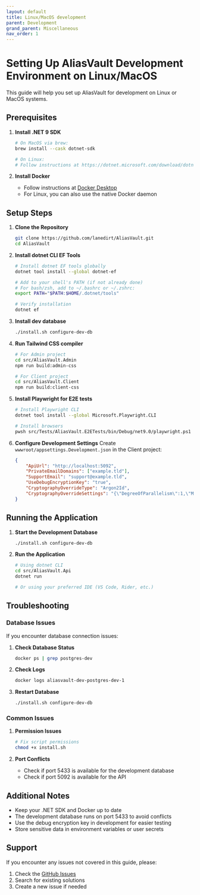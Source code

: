 ```yaml
---
layout: default
title: Linux/MacOS development
parent: Development
grand_parent: Miscellaneous
nav_order: 1
---
```


# Setting Up AliasVault Development Environment on Linux/MacOS

This guide will help you set up AliasVault for development on Linux or MacOS systems.

## Prerequisites

1. **Install .NET 9 SDK**
   ```bash
   # On MacOS via brew:
   brew install --cask dotnet-sdk

   # On Linux:
   # Follow instructions at https://dotnet.microsoft.com/download/dotnet/9.0
   ```

2. **Install Docker**
   - Follow instructions at [Docker Desktop](https://www.docker.com/products/docker-desktop)
   - For Linux, you can also use the native Docker daemon

## Setup Steps

1. **Clone the Repository**
   ```bash
   git clone https://github.com/lanedirt/AliasVault.git
   cd AliasVault
   ```

2. **Install dotnet CLI EF Tools**
   ```bash
   # Install dotnet EF tools globally
   dotnet tool install --global dotnet-ef
   
   # Add to your shell's PATH (if not already done)
   # For bash/zsh, add to ~/.bashrc or ~/.zshrc:
   export PATH="$PATH:$HOME/.dotnet/tools"
   
   # Verify installation
   dotnet ef
   ```

3. **Install dev database**
   ```bash
   ./install.sh configure-dev-db
   ```

4. **Run Tailwind CSS compiler**
   ```bash
   # For Admin project
   cd src/AliasVault.Admin
   npm run build:admin-css
   
   # For Client project
   cd src/AliasVault.Client
   npm run build:client-css
   ```

5. **Install Playwright for E2E tests**
   ```bash
   # Install Playwright CLI
   dotnet tool install --global Microsoft.Playwright.CLI
   
   # Install browsers
   pwsh src/Tests/AliasVault.E2ETests/bin/Debug/net9.0/playwright.ps1 install
   ```

6. **Configure Development Settings**
   Create `wwwroot/appsettings.Development.json` in the Client project:
   ```json
   {
       "ApiUrl": "http://localhost:5092",
       "PrivateEmailDomains": ["example.tld"],
       "SupportEmail": "support@example.tld",
       "UseDebugEncryptionKey": "true",
       "CryptographyOverrideType": "Argon2Id",
       "CryptographyOverrideSettings": "{\"DegreeOfParallelism\":1,\"MemorySize\":1024,\"Iterations\":1}"
   }
   ```

## Running the Application

1. **Start the Development Database**
   ```bash
   ./install.sh configure-dev-db
   ```

2. **Run the Application**
   ```bash
   # Using dotnet CLI
   cd src/AliasVault.Api
   dotnet run
   
   # Or using your preferred IDE (VS Code, Rider, etc.)
   ```

## Troubleshooting

### Database Issues
If you encounter database connection issues:

1. **Check Database Status**
   ```bash
   docker ps | grep postgres-dev
   ```

2. **Check Logs**
   ```bash
   docker logs aliasvault-dev-postgres-dev-1
   ```

3. **Restart Database**
   ```bash
   ./install.sh configure-dev-db
   ```

### Common Issues

1. **Permission Issues**
   ```bash
   # Fix script permissions
   chmod +x install.sh
   ```

2. **Port Conflicts**
   - Check if port 5433 is available for the development database
   - Check if port 5092 is available for the API

## Additional Notes

- Keep your .NET SDK and Docker up to date
- The development database runs on port 5433 to avoid conflicts
- Use the debug encryption key in development for easier testing
- Store sensitive data in environment variables or user secrets

## Support

If you encounter any issues not covered in this guide, please:
1. Check the [GitHub Issues](https://github.com/lanedirt/AliasVault/issues)
2. Search for existing solutions
3. Create a new issue if needed 
